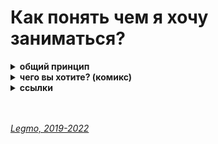 # Как понять чем я хочу заниматься? #

<details><summary><b>общий принцип</b></summary><p>  

C моей точки зрения общий принцип такой:<br>
находишь занятие, которое нравится тебе настолько, что готов заниматься им бесплатно.<br>
И занимаешься.

Как работает:

- Чтоб получать деньги надо стать мастером.
- Чтоб стать мастером надо потратить на эту сферу намного больше времени, чем другие. Тебя зовут на вечеринку, а ты:
  «Не, я дома посижу — отлажу программу (поиграю на гитаре / разучу движения / порисую...)». И так раз за разом.
- Потом количество потраченного времени перейдёт в качество, и ты станешь крутым специалистом в данном деле.
- Если пытаешься заниматься тем, чего не любишь - ты просто не сможешь заставить себя тратить нужное количество времени.
  Никак не выйдет. Надо, чтоб эта деятельность была как компьютерная игра для подростка — пора спать (домой / в кино...)
  , но очень хочется пройти этот уровень (поправить баг, сверстать страницу, дорисовать иллюстрацию...)
- И в целом, люди чувствует, когда кто-то любит своё дело (это невозможно подделать). А к тем кто любит своё дело
  обращаются чаще и охотнее.

<br></p>
</details>

<details><summary><b>чего вы хотите? (комикс)</b></summary><p>  

![](https://github.com/Legmo/notes/blob/master/Assets/Img/destination_1.jpg)
![](https://github.com/Legmo/notes/blob/master/Assets/Img/destination_2.jpg)
![](https://github.com/Legmo/notes/blob/master/Assets/Img/destination_3.jpg)
![](https://github.com/Legmo/notes/blob/master/Assets/Img/destination_4.jpg)
![](https://github.com/Legmo/notes/blob/master/Assets/Img/destination_5.jpg)
![](https://github.com/Legmo/notes/blob/master/Assets/Img/destination_6.jpg)
![](https://github.com/Legmo/notes/blob/master/Assets/Img/destination_7.jpg)
![](https://github.com/Legmo/notes/blob/master/Assets/Img/destination_8.jpg)

<br></p>
</details>

<!--
<details><summary><b>про следование чужим советам</b><ѵ/summary><p>  

![](https://raw.githubusercontent.com/legmo/notes/master/pic/quotes.jpg) 
<br></p></details>
-->

<details><summary><b>ссылки</b></summary><p>  

- [Пирог И - анализ предназначения человека](https://www.ivanpirog.com/posts/analiz-prednaznacheniya-cheloveka/)
- [youtube. Резанова Л - Поиск призвания: 5 выводов, которые сохранят 10 лет вашей жизни](https://www.youtube.com/watch?v=hjbi0jlopwq)
- [youtube. Стив Джобс - Как понять, что ты хочешь действительно (лекция в стэнфордском университете, 2005)](https://www.youtube.com/watch?v=rd-0d8lhstc)
- [youtube. IT-Kamasutra - Как стать программистом! 3 бесплатных крутых шага! (JavaScript, Front-end)](https://youtu.be/hFOZYaVHD6A)
- [youtube. IT-Kamasutra - Как стать программистом за 1 месяц? Никак?](https://www.youtube.com/watch?v=__B3kJ8YhSw)

<br></p>
</details>

<br> 
<br> 

*[Legmo, 2019-2022](https://github.com/legmo/notes/)*
